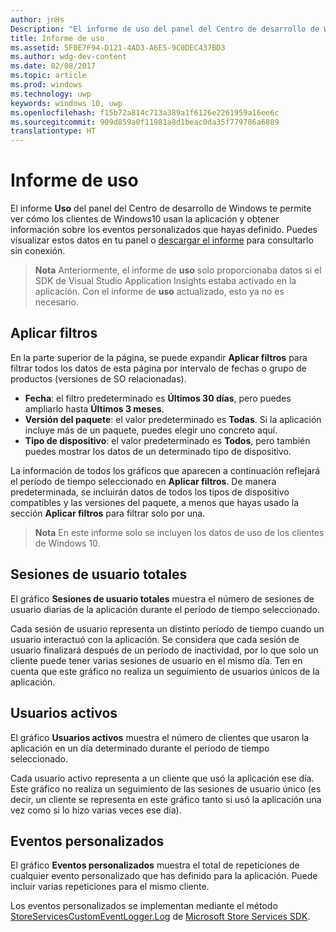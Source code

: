 ```yaml
---
author: jnHs
Description: "El informe de uso del panel del Centro de desarrollo de Windows te permite ver cómo usan la aplicación los clientes."
title: Informe de uso
ms.assetid: 5F0E7F94-D121-4AD3-A6E5-9C0DEC437BD3
ms.author: wdg-dev-content
ms.date: 02/08/2017
ms.topic: article
ms.prod: windows
ms.technology: uwp
keywords: windows 10, uwp
ms.openlocfilehash: f15b72a814c713a389a1f6126e2261959a16ee6c
ms.sourcegitcommit: 909d859a0f11981a8d1beac0da35f779786a6889
translationtype: HT
---
```

# <a name="usage-report"></a>Informe de uso


El informe **Uso** del panel del Centro de desarrollo de Windows te permite ver cómo los clientes de Windows10 usan la aplicación y obtener información sobre los eventos personalizados que hayas definido. Puedes visualizar estos datos en tu panel o [descargar el informe](download-analytic-reports.md) para consultarlo sin conexión.

> **Nota**  Anteriormente, el informe de **uso** solo proporcionaba datos si el SDK de Visual Studio Application Insights estaba activado en la aplicación. Con el informe de **uso** actualizado, esto ya no es necesario.

## <a name="apply-filters"></a>Aplicar filtros


En la parte superior de la página, se puede expandir **Aplicar filtros** para filtrar todos los datos de esta página por intervalo de fechas o grupo de productos (versiones de SO relacionadas).

-   **Fecha**: el filtro predeterminado es **Últimos 30 días**, pero puedes ampliarlo hasta **Últimos 3 meses**.
-   **Versión del paquete**: el valor predeterminado es **Todas**. Si la aplicación incluye más de un paquete, puedes elegir uno concreto aquí.
-   **Tipo de dispositivo**: el valor predeterminado es **Todos**, pero también puedes mostrar los datos de un determinado tipo de dispositivo.

La información de todos los gráficos que aparecen a continuación reflejará el período de tiempo seleccionado en **Aplicar filtros**. De manera predeterminada, se incluirán datos de todos los tipos de dispositivo compatibles y las versiones del paquete, a menos que hayas usado la sección **Aplicar filtros** para filtrar solo por una.

> **Nota** En este informe solo se incluyen los datos de uso de los clientes de Windows 10.

## <a name="total-user-sessions"></a>Sesiones de usuario totales

El gráfico **Sesiones de usuario totales** muestra el número de sesiones de usuario diarias de la aplicación durante el período de tiempo seleccionado.

Cada sesión de usuario representa un distinto período de tiempo cuando un usuario interactuó con la aplicación. Se considera que cada sesión de usuario finalizará después de un período de inactividad, por lo que solo un cliente puede tener varias sesiones de usuario en el mismo día. Ten en cuenta que este gráfico no realiza un seguimiento de usuarios únicos de la aplicación.

## <a name="active-users"></a>Usuarios activos

El gráfico **Usuarios activos** muestra el número de clientes que usaron la aplicación en un día determinado durante el período de tiempo seleccionado.

Cada usuario activo representa a un cliente que usó la aplicación ese día. Este gráfico no realiza un seguimiento de las sesiones de usuario único (es decir, un cliente se representa en este gráfico tanto si usó la aplicación una vez como si lo hizo varias veces ese día).

## <a name="custom-events"></a>Eventos personalizados

El gráfico **Eventos personalizados** muestra el total de repeticiones de cualquier evento personalizado que has definido para la aplicación. Puede incluir varias repeticiones para el mismo cliente.

Los eventos personalizados se implementan mediante el método [StoreServicesCustomEventLogger.Log](https://msdn.microsoft.com/library/windows/apps/microsoft.services.store.engagement.storeservicescustomeventlogger.log.aspx) de [Microsoft Store Services SDK](../monetize/microsoft-store-services-sdk.md).



 
